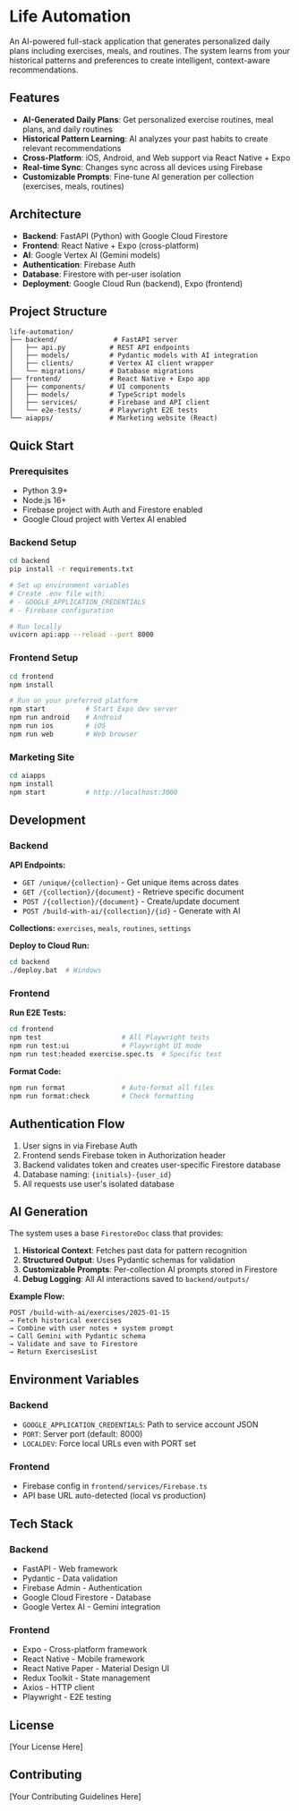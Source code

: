 # Life Automation

An AI-powered full-stack application that generates personalized daily plans including exercises, meals, and routines. The system learns from your historical patterns and preferences to create intelligent, context-aware recommendations.

## Features

- **AI-Generated Daily Plans**: Get personalized exercise routines, meal plans, and daily routines
- **Historical Pattern Learning**: AI analyzes your past habits to create relevant recommendations
- **Cross-Platform**: iOS, Android, and Web support via React Native + Expo
- **Real-time Sync**: Changes sync across all devices using Firebase
- **Customizable Prompts**: Fine-tune AI generation per collection (exercises, meals, routines)

## Architecture

- **Backend**: FastAPI (Python) with Google Cloud Firestore
- **Frontend**: React Native + Expo (cross-platform)
- **AI**: Google Vertex AI (Gemini models)
- **Authentication**: Firebase Auth
- **Database**: Firestore with per-user isolation
- **Deployment**: Google Cloud Run (backend), Expo (frontend)

## Project Structure

```
life-automation/
├── backend/              # FastAPI server
│   ├── api.py           # REST API endpoints
│   ├── models/          # Pydantic models with AI integration
│   ├── clients/         # Vertex AI client wrapper
│   └── migrations/      # Database migrations
├── frontend/            # React Native + Expo app
│   ├── components/      # UI components
│   ├── models/          # TypeScript models
│   ├── services/        # Firebase and API client
│   └── e2e-tests/       # Playwright E2E tests
└── aiapps/              # Marketing website (React)
```

## Quick Start

### Prerequisites

- Python 3.9+
- Node.js 16+
- Firebase project with Auth and Firestore enabled
- Google Cloud project with Vertex AI enabled

### Backend Setup

```bash
cd backend
pip install -r requirements.txt

# Set up environment variables
# Create .env file with:
# - GOOGLE_APPLICATION_CREDENTIALS
# - Firebase configuration

# Run locally
uvicorn api:app --reload --port 8000
```

### Frontend Setup

```bash
cd frontend
npm install

# Run on your preferred platform
npm start          # Start Expo dev server
npm run android    # Android
npm run ios        # iOS
npm run web        # Web browser
```

### Marketing Site

```bash
cd aiapps
npm install
npm start          # http://localhost:3000
```

## Development

### Backend

**API Endpoints:**
- `GET /unique/{collection}` - Get unique items across dates
- `GET /{collection}/{document}` - Retrieve specific document
- `POST /{collection}/{document}` - Create/update document
- `POST /build-with-ai/{collection}/{id}` - Generate with AI

**Collections:** `exercises`, `meals`, `routines`, `settings`

**Deploy to Cloud Run:**
```bash
cd backend
./deploy.bat  # Windows
```

### Frontend

**Run E2E Tests:**
```bash
cd frontend
npm test                    # All Playwright tests
npm run test:ui             # Playwright UI mode
npm run test:headed exercise.spec.ts  # Specific test
```

**Format Code:**
```bash
npm run format              # Auto-format all files
npm run format:check        # Check formatting
```

## Authentication Flow

1. User signs in via Firebase Auth
2. Frontend sends Firebase token in Authorization header
3. Backend validates token and creates user-specific Firestore database
4. Database naming: `{initials}-{user_id}`
5. All requests use user's isolated database

## AI Generation

The system uses a base `FirestoreDoc` class that provides:

1. **Historical Context**: Fetches past data for pattern recognition
2. **Structured Output**: Uses Pydantic schemas for validation
3. **Customizable Prompts**: Per-collection AI prompts stored in Firestore
4. **Debug Logging**: All AI interactions saved to `backend/outputs/`

**Example Flow:**
```
POST /build-with-ai/exercises/2025-01-15
→ Fetch historical exercises
→ Combine with user notes + system prompt
→ Call Gemini with Pydantic schema
→ Validate and save to Firestore
→ Return ExercisesList
```

## Environment Variables

### Backend
- `GOOGLE_APPLICATION_CREDENTIALS`: Path to service account JSON
- `PORT`: Server port (default: 8000)
- `LOCALDEV`: Force local URLs even with PORT set

### Frontend
- Firebase config in `frontend/services/Firebase.ts`
- API base URL auto-detected (local vs production)

## Tech Stack

### Backend
- FastAPI - Web framework
- Pydantic - Data validation
- Firebase Admin - Authentication
- Google Cloud Firestore - Database
- Google Vertex AI - Gemini integration

### Frontend
- Expo - Cross-platform framework
- React Native - Mobile framework
- React Native Paper - Material Design UI
- Redux Toolkit - State management
- Axios - HTTP client
- Playwright - E2E testing

## License

[Your License Here]

## Contributing

[Your Contributing Guidelines Here]
